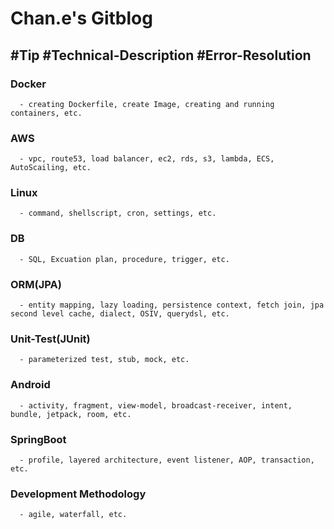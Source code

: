 # Chan.e's Gitblog
   ## #Tip #Technical-Description #Error-Resolution 
   ### Docker
      - creating Dockerfile, create Image, creating and running containers, etc.
   ### AWS
      - vpc, route53, load balancer, ec2, rds, s3, lambda, ECS, AutoScailing, etc.
   ### Linux
      - command, shellscript, cron, settings, etc.
   ### DB
      - SQL, Excuation plan, procedure, trigger, etc.
   ### ORM(JPA)
      - entity mapping, lazy loading, persistence context, fetch join, jpa second level cache, dialect, OSIV, querydsl, etc.
   ### Unit-Test(JUnit)
      - parameterized test, stub, mock, etc.
   ### Android
      - activity, fragment, view-model, broadcast-receiver, intent, bundle, jetpack, room, etc.
   ### SpringBoot
      - profile, layered architecture, event listener, AOP, transaction, etc.
   ### Development Methodology
      - agile, waterfall, etc.
